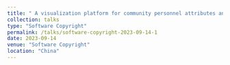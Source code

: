 ```yaml
---
title: " A visualization platform for community personnel attributes analysis and movement trajectories  "
collection: talks
type: "Software Copyright"
permalink: /talks/software-copyright-2023-09-14-1
date: 2023-09-14
venue: "Software Copyright"
location: "China"
---
```

